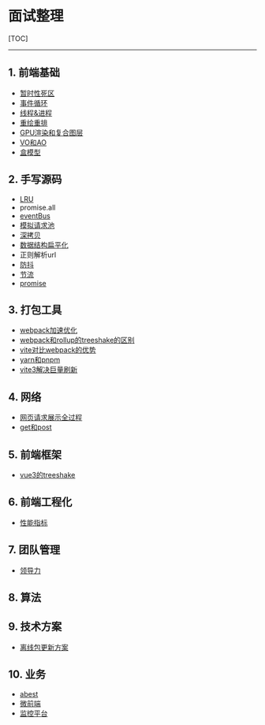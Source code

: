 # 面试整理

[TOC]

---

## 1. 前端基础

- [暂时性死区](./src/common.md#let、const以及var的区别)
- [事件循环](../js&browser/并发模型-event_loop.md#宏任务和微任务)
- [线程&进程](../js&browser/现代浏览器.md#进程)
- [重绘重排](./src/common.md#重绘和回流)
- [GPU渲染和复合图层](./src/common.md#GPU加速)
- [VO和AO](../js&browser/并发模型-event_loop.md#执行上下文和作用域链)
- [盒模型](./src/common.md#盒模型)

## 2. 手写源码

- [LRU](../algorithm/leetcode/双向链表-LRU缓存机制.js)
- promise.all
- [eventBus](./src/eventBus.js)
- [模拟请求池](./src/模拟节流请求.js)
- [深拷贝](./src/深拷贝.md)
- [数据结构扁平化](./src/扁平数据转树状结构.js)
- 正则解析url
- [防抖](./src/debounce.js)
- [节流](./src/throttle.js)
- [promise](./src/promise.js)

## 3. 打包工具

- [webpack加速优化](../webpack/README.md#加速优化)
- [webpack和rollup的treeshake的区别](../treeshake/README.md)
- [vite对比webpack的优势](../vue/README.md#vite)
- [yarn和pnpm](../npm&yarn/README.md#yarn&pnpm)
- [vite3解决巨量刷新](../vue/README.md#vite3对首次全量加载的优化)

## 4. 网络

- [网页请求展示全过程](../js&browser/页面过程与浏览器缓存.md#过程简述)
- [get和post](../js&browser/页面过程与浏览器缓存.md#GETvsPOST)

## 5. 前端框架

- [vue3的treeshake](../vue/vue3.md#treeshake)

## 6. 前端工程化

- [性能指标](../career/APM.md#性能指标)

## 7. 团队管理

- [领导力](../career/领导力.md)

## 8. 算法



## 9. 技术方案

- [离线包更新方案](./src/common.md#移动端离线包)

## 10. 业务

- [abest](../career/ab实验.md)
- [微前端](../microservice/微前端.md)
- [监控平台](../career/前端埋点和监控方案.md)

